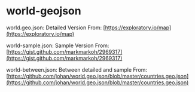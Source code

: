 # world-geojson

world.geo.json: Detailed Version From: [https://exploratory.io/map](https://exploratory.io/map)


world-sample.json: Sample Version From: [https://gist.github.com/markmarkoh/2969317](https://gist.github.com/markmarkoh/2969317)


world-between.json: Between detailed and sample From: [https://github.com/johan/world.geo.json/blob/master/countries.geo.json](https://github.com/johan/world.geo.json/blob/master/countries.geo.json)

